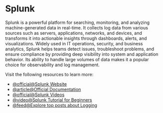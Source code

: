 # Splunk

Splunk is a powerful platform for searching, monitoring, and analyzing machine-generated data in real-time. It collects log data from various sources such as servers, applications, networks, and devices, and transforms it into actionable insights through dashboards, alerts, and visualizations. Widely used in IT operations, security, and business analytics, Splunk helps teams detect issues, troubleshoot problems, and ensure compliance by providing deep visibility into system and application behavior. Its ability to handle large volumes of data makes it a popular choice for observability and log management.

Visit the following resources to learn more:

- [@official@Splunk Website](https://www.splunk.com/)
- [@article@Official Documentation](https://docs.splunk.com/Documentation)
- [@official@Splunk Videos](https://www.splunk.com/en_us/resources/videos.html)
- [@video@Splunk Tutorial for Beginners](https://www.youtube.com/watch?v=3CiRs6WaWaU)
- [@feed@Explore top posts about Logging](https://app.daily.dev/tags/logging?ref=roadmapsh)

